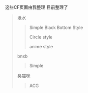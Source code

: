 这些CF页面由我整理
目前整理了

>沧水
>
>> Simple Black Bottom Style
>>
>> Circle style
>>
>> anime style
>
>bnxb
>
>> Simple
>
>臭猫咪
>
>> ACG
